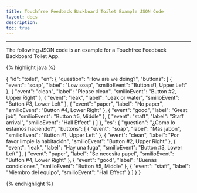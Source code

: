 ```yaml
---
title: Touchfree Feedback Backboard Toilet Example JSON Code
layout: docs
description: 
toc: true
---
```


---------------------------------------


The following JSON code is an example for a Touchfree Feedback Backboard Toilet App.




{% highlight java %}

{
  "id": "toilet",
  "en": {
    "question": "How are we doing?",
    "buttons": [
      {
        "event": "soap",
        "label": "Low soap",
        "smilioEvent": "Button #1, Upper Left"
      },
      {
        "event": "clean",
        "label": "Please clean",
        "smilioEvent": "Button #2, Upper Right"
      },
      {
        "event": "leak",
        "label": "Leak or water",
        "smilioEvent": "Button #3, Lower Left"
      },
      {
        "event": "paper",
        "label": "No paper",
        "smilioEvent": "Button #4, Lower Right"
      },
      {
        "event": "good",
        "label": "Great job",
        "smilioEvent": "Button #5, Middle"
      },
      {
        "event": "staff",
        "label": "Staff arrival",
        "smilioEvent": "Hall Effect"
      }
    ]
  },
  "es": {
    "question": "¿Como lo estamos haciendo?",
    "buttons": [
      {
        "event": "soap",
        "label": "Más jabon",
        "smilioEvent": "Button #1, Upper Left"
      },
      {
        "event": "clean",
        "label": "Por favor limpie la habitación",
        "smilioEvent": "Button #2, Upper Right"
      },
      {
        "event": "leak",
        "label": "Hay una fuga",
        "smilioEvent": "Button #3, Lower Left"
      },
      {
        "event": "paper",
        "label": "Se necesita papel",
        "smilioEvent": "Button #4, Lower Right"
      },
      {
        "event": "good",
        "label": "Buenas condiciones",
        "smilioEvent": "Button #5, Middle"
      },
      {
        "event": "staff",
        "label": "Miembro del equipo",
        "smilioEvent": "Hall Effect"
      }
    ]
  }
}

{% endhighlight %}